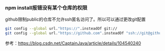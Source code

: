 ### npm install报错没有某个仓库的权限
github限制public的仓库不允许ssh匿名访问了。所以可以通过更改git配置
```bash
git config --global url."https://".insteadOf git://
git config --global url."https://github.com".insteadOf "ssh://git@github.com"
```
参考：https://blog.csdn.net/CaptainJava/article/details/104540240